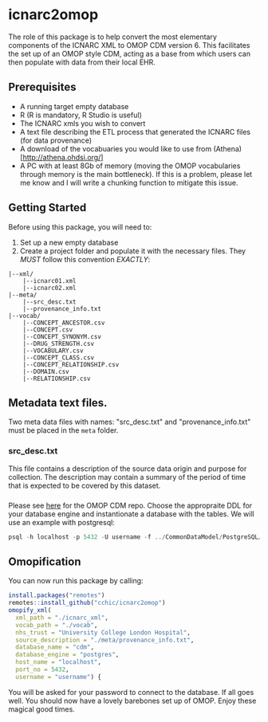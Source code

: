# icnarc2omop

The role of this package is to help convert the most elementary components of the ICNARC XML to OMOP CDM version 6. This facilitates the set up of an OMOP style CDM, acting as a base from which users can then populate with data from their local EHR.

## Prerequisites

- A running target empty database
- R (R is mandatory, R Studio is useful)
- The ICNARC xmls you wish to convert
- A text file describing the ETL process that generated the ICNARC files (for data provenance)
- A download of the vocabuaries you would like to use from (Athena)[http://athena.ohdsi.org/]
- A PC with at least 8Gb of memory (moving the OMOP vocabularies through memory is the main bottleneck). If this is a problem, please let me know and I will write a chunking function to mitigate this issue.

## Getting Started

Before using this package, you will need to:

1. Set up a new empty database
2. Create a project folder and populate it with the necessary files. They *MUST* follow this convention *EXACTLY*:

```
|--xml/
    |--icnarc01.xml
    |--icnarc02.xml
|--meta/
    |--src_desc.txt
    |--provenance_info.txt
|--vocab/
    |--CONCEPT_ANCESTOR.csv
    |--CONCEPT.csv
    |--CONCEPT_SYNONYM.csv
    |--DRUG_STRENGTH.csv
    |--VOCABULARY.csv
    |--CONCEPT_CLASS.csv
    |--CONCEPT_RELATIONSHIP.csv
    |--DOMAIN.csv
    |--RELATIONSHIP.csv
```

## Metadata text files.

Two meta data files with names: "src_desc.txt" and "provenance_info.txt" must be placed in the `meta` folder.

### src_desc.txt

This file contains a description of the source data origin and purpose for collection. The description may contain a summary of the period of time that is expected to be covered by this dataset.

###

Please see [here](https://github.com/OHDSI/CommonDataModel) for the OMOP CDM repo. Choose the appropraite DDL for your database engine and instantionate a database with the tables. We will use an example with postgresql:

```sql
psql -h localhost -p 5432 -U username -f ../CommonDataModel/PostgreSQL/OMOP\ CDM\ postgresql\ ddl.txt cdm
```

## Omopification

You can now run this package by calling:

```r
install.packages("remotes")
remotes::install_github("cchic/icnarc2omop")
omopify_xml(
  xml_path = "./icnarc_xml",
  vocab_path = "./vocab",
  nhs_trust = "University College London Hospital",
  source_description = "./meta/provenance_info.txt",
  database_name = "cdm",
  database_engine = "postgres",
  host_name = "localhost",
  port_no = 5432,
  username = "username") {
```

You will be asked for your password to connect to the database. If all goes well. You should now have a lovely barebones set up of OMOP. Enjoy these magical good times.
